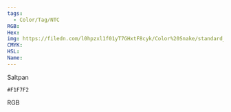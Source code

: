 ```yaml
---
tags:
  - Color/Tag/NTC
RGB:
Hex:
img: https://filedn.com/l0hpzxl1f01yT7GHxtF8cyk/Color%20Snake/standard_csv_to_svg/%23/F1F7F2.svg
CMYK:
HSL:
Name:
---
```

Saltpan
```palette
#F1F7F2
```
RGB
